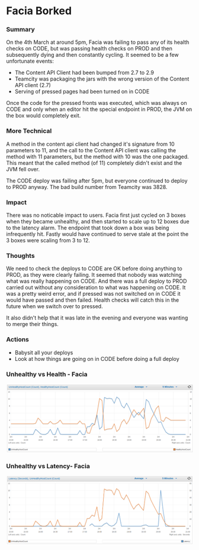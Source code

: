 # Facia Borked

### Summary

On the 4th March at around 5pm, Facia was failing to pass any of its health checks on CODE, but was passing health checks on PROD and then subsequently dying and then constantly cycling.
It seemed to be a few unfortunate events:

 - The Content API Client had been bumped from 2.7 to 2.9
 - Teamcity was packaging the jars with the wrong version of the Content API client (2.7)
 - Serving of pressed pages had been turned on in CODE

Once the code for the pressed fronts was executed, which was always on CODE and only when an editor hit the special endpoint in PROD, the JVM on the box would completely exit.

### More Technical

A method in the content api client had changed it's signature from 10 parameters to 11, and the call to the Content API client was calling the method with 11 parameters, but the method with 10 was the one packaged. This meant that the called method (of 11) completely didn't exist and the JVM fell over.

The CODE deploy was failing after 5pm, but everyone continued to deploy to PROD anyway.
The bad build number from Teamcity was 3828.

### Impact

There was no noticable impact to users. Facia first just cycled on 3 boxes when they became unhealthy, and then started to scale up to 12 boxes due to the latency alarm. The endpoint that took down a box was being infrequently hit. Fastly would have continued to serve stale at the point the 3 boxes were scaling from 3 to 12.

### Thoughts

We need to check the deploys to CODE are OK before doing anything to PROD, as they were clearly failing. It seemed that nobody was watching what was really happening on CODE. And there was a full deploy to PROD carried out without any consideration to what was happening on CODE.
It was a pretty weird error, and if pressed was not switched on in CODE it would have passed and then failed. Health checks will catch this in the future when we switch over to pressed.

It also didn't help that it was late in the evening and everyone was wanting to merge their things.

### Actions

 - Babysit all your deploys
 - Look at how things are going on in CODE before doing a full deploy

### Unhealthy vs Health - Facia

![Unhealthy Vs Health](images/UnhealthyVsHealthy.png)

### Unhealthy vs Latency-  Facia

![Unhealthy Vs Latency](images/UnhealthyVsLatency.png)

